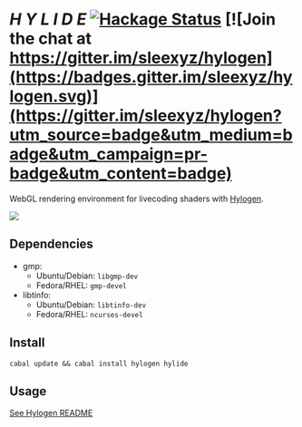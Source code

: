 # *H Y L I D E* [![Hackage Status](https://img.shields.io/hackage/v/hylide.svg)](https://hackage.haskell.org/package/hylide) [![Join the chat at https://gitter.im/sleexyz/hylogen](https://badges.gitter.im/sleexyz/hylogen.svg)](https://gitter.im/sleexyz/hylogen?utm_source=badge&utm_medium=badge&utm_campaign=pr-badge&utm_content=badge)

WebGL rendering environment for livecoding shaders with [Hylogen](https://github.com/sleexyz/hylogen).

![](https://thumbs.gfycat.com/SoftAdeptAlaskajingle-size_restricted.gif)

## Dependencies
- gmp:
  - Ubuntu/Debian: `libgmp-dev`
  - Fedora/RHEL: `gmp-devel`
- libtinfo:
  - Ubuntu/Debian: `libtinfo-dev`
  - Fedora/RHEL: `ncurses-devel`

## Install
```
cabal update && cabal install hylogen hylide
```
## Usage
[See Hylogen README](https://github.com/sleexyz/hylogen)
